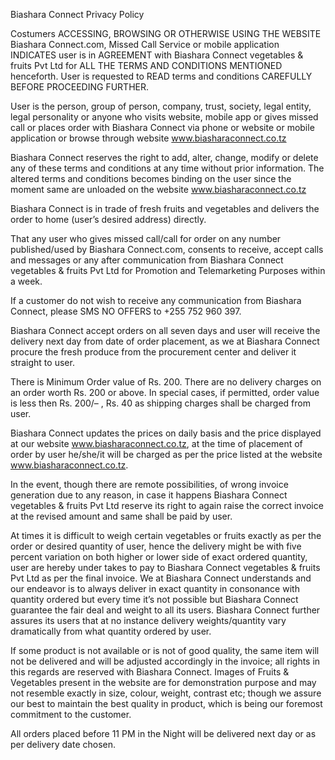 


Biashara Connect Privacy Policy

Costumers ACCESSING, BROWSING OR OTHERWISE USING THE WEBSITE Biashara Connect.com, Missed Call Service or mobile application INDICATES user is in AGREEMENT with Biashara Connect vegetables & fruits Pvt Ltd for ALL THE TERMS AND CONDITIONS MENTIONED henceforth. User is requested to READ terms and conditions CAREFULLY BEFORE PROCEEDING FURTHER.

User is the person, group of person, company, trust, society, legal entity, legal personality or anyone who visits website, mobile app or gives missed call or places order with Biashara Connect via phone or website or mobile application or browse through website www.biasharaconnect.co.tz




Biashara Connect reserves the right to add, alter, change, modify or delete any of these terms and conditions at any time without prior information. The altered terms and conditions becomes binding on the user since the moment same are unloaded on the website www.biasharaconnect.co.tz

Biashara Connect is in trade of fresh fruits and vegetables and delivers the order to home (user’s desired address) directly.

That any user who gives missed call/call for order on any number published/used by Biashara Connect.com, consents to receive, accept calls and messages or any after communication from Biashara Connect vegetables & fruits Pvt Ltd for Promotion and Telemarketing Purposes within a week.

If a customer do not wish to receive any communication from Biashara Connect, please SMS NO OFFERS to +255 752 960 397.

Biashara Connect accept orders on all seven days and user will receive the delivery next day from date of order placement, as we at Biashara Connect procure the fresh produce from the procurement center and deliver it straight to user.

There is Minimum Order value of Rs. 200. There are no delivery charges on an order worth Rs. 200 or above. In special cases, if permitted, order value is less then Rs. 200/– , Rs. 40 as shipping charges shall be charged from user.

Biashara Connect updates the prices on daily basis and the price displayed at our website www.biasharaconnect.co.tz, at the time of placement of order by user he/she/it will be charged as per the price listed at the website www.biasharaconnect.co.tz.

In the event, though there are remote possibilities, of wrong invoice generation due to any reason, in case it happens Biashara Connect vegetables & fruits Pvt Ltd reserve its right to again raise the correct invoice at the revised amount and same shall be paid by user.

At times it is difficult to weigh certain vegetables or fruits exactly as per the order or desired quantity of user, hence the delivery might be with five percent variation on both higher or lower side of exact ordered quantity, user are hereby under takes to pay to Biashara Connect vegetables & fruits Pvt Ltd as per the final invoice. We at Biashara Connect understands and our endeavor is to always deliver in exact quantity in consonance with quantity ordered but every time it’s not possible but Biashara Connect guarantee the fair deal and weight to all its users. Biashara Connect further assures its users that at no instance delivery weights/quantity vary dramatically from what quantity ordered by user.

If some product is not available or is not of good quality, the same item will not be delivered and will be adjusted accordingly in the invoice; all rights in this regards are reserved with Biashara Connect. Images of Fruits & Vegetables present in the website are for demonstration purpose and may not resemble exactly in size, colour, weight, contrast etc; though we assure our best to maintain the best quality in product, which is being our foremost commitment to the customer.

All orders placed before 11 PM in the Night will be delivered next day or as per delivery date chosen.
